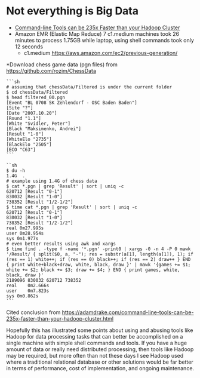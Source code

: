 # Not everything is Big Data

* [Command-line Tools can be 235x Faster than your Hadoop Cluster](https://adamdrake.com/command-line-tools-can-be-235x-faster-than-your-hadoop-cluster.html)
* Amazon EMR (Elastic Map Reduce) 7 c1.medium machines took 26 minutes to process 1.75GB while laptop, using shell commands took only 12 seconds
  * c1.medium <https://aws.amazon.com/ec2/previous-generation/>


*Download chess game data (pgn files) from <https://github.com/rozim/ChessData>

    ```sh
    # assuming that chessData/Filtered is under the current folder
    $ cd chessData/Filtered
    $ head filtered_00.pgn
    [Event "BL 0708 SK Zehlendorf - OSC Baden Baden"]
    [Site "?"]
    [Date "2007.10.20"]
    [Round "1.1"]
    [White "Svidler, Peter"]
    [Black "Maksimenko, Andrei"]
    [Result "1-0"]
    [WhiteElo "2735"]
    [BlackElo "2505"]
    [ECO "C63"]
    ```

    ``sh
    $ du -h
    1.4G  .
    # example using 1.4G of chess data
    $ cat *.pgn | grep 'Result' | sort | uniq -c
    620712 [Result "0-1"]
    830032 [Result "1-0"]
    738352 [Result "1/2-1/2"]
    $ time cat *.pgn | grep 'Result' | sort | uniq -c
    620712 [Result "0-1"]
    830032 [Result "1-0"]
    738352 [Result "1/2-1/2"]
    real 0m27.995s
    user 0m28.954s
    sys 0m1.977s
    # even better results using awk and xargs
    $ time find . -type f -name '*.pgn' -print0 | xargs -0 -n 4 -P 0 mawk '/Result/ { split($0, a, "-"); res = substr(a[1], length(a[1]), 1); if (res == 1) white++; if (res == 0) black++; if (res == 2) draw++ } END { print white+black+draw, white, black, draw }' | mawk '{games += $1; white += $2; black += $3; draw += $4; } END { print games, white, black, draw }'
    2189096 830032 620712 738352
    real	0m2.666s
    user	0m7.823s
    sys	0m0.862s
    ```

Cited conclusion from <https://adamdrake.com/command-line-tools-can-be-235x-faster-than-your-hadoop-cluster.html>

Hopefully this has illustrated some points about using and abusing tools like Hadoop for data processing tasks that can better be accomplished on a single machine with simple shell commands and tools. If you have a huge amount of data or really need distributed processing, then tools like Hadoop may be required, but more often than not these days I see Hadoop used where a traditional relational database or other solutions would be far better in terms of performance, cost of implementation, and ongoing maintenance.


